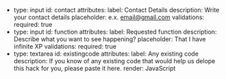 - type: input
    id: contact
    attributes:
      label: Contact Details
      description: Write your contact details
      placeholder: e.x. email@gmail.com
    validations:
      required: true
- type: input
    id: function
    attributes:
      label: Requested function
      description: Describe what you want to see happening?
      placeholder: That I have infinite XP
    validations:
      required: true
- type: textarea
    id: existingcode
    attributes:
      label: Any existing code
      description: If you know of any existing code that would help us delope this hack for you, please paste it here.
      render: JavaScript
